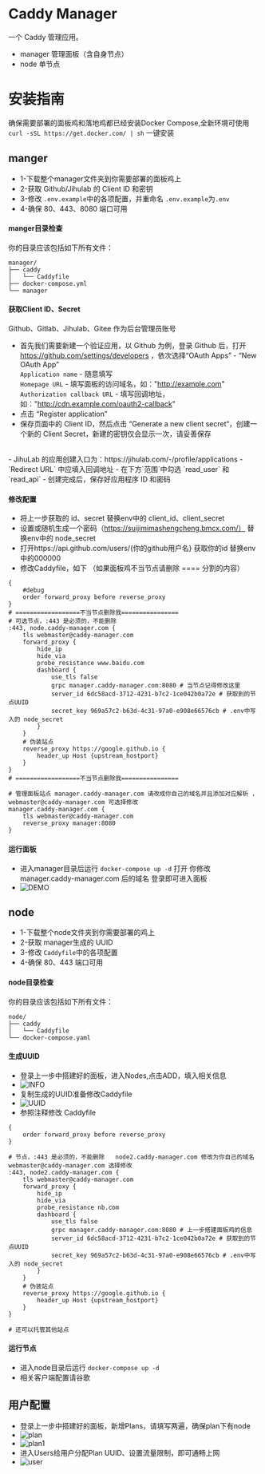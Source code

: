 # Caddy Manager

一个 Caddy 管理应用。

- manager 管理面板（含自身节点）
- node 单节点
# 安装指南

确保需要部署的面板鸡和落地鸡都已经安装Docker Compose,全新环境可使用 ```curl -sSL https://get.docker.com/ | sh``` 一键安装

## manger

- 1-下载整个manager文件夹到你需要部署的面板鸡上
- 2-获取 Github/Jihulab 的 Client ID 和密钥
- 3-修改 ```.env.example```中的各项配置，并重命名 ```.env.example```为```.env```
- 4-确保 80、443、8080 端口可用 
#### manger目录检查
你的目录应该包括如下所有文件：
```
manager/
├── caddy
│   └── Caddyfile
├── docker-compose.yml
└── manager

```

#### 获取Client ID、Secret

Github、Gitlab、Jihulab、Gitee 作为后台管理员账号  
- 首先我们需要新建一个验证应用，以 Github 为例，登录 Github 后，打开 https://github.com/settings/developers ，依次选择“OAuth Apps” - “New OAuth App”    
`Application name` - 随意填写  
`Homepage URL` - 填写面板的访问域名，如："http://example.com"  
`Authorization callback URL` - 填写回调地址，如："http://cdn.example.com/oauth2-callback"  
- 点击 “Register application” 
- 保存页面中的 Client ID，然后点击 “Generate a new client secret“，创建一个新的 Client Secret，新建的密钥仅会显示一次，请妥善保存
<br/>
- JihuLab 的应用创建入口为：https://jihulab.com/-/profile/applications  
- `Redirect URL` 中应填入回调地址  
- 在下方`范围`中勾选 `read_user` 和 `read_api` 
- 创建完成后，保存好应用程序 ID 和密码

#### 修改配置
- 将上一步获取的 id、secret 替换env中的 client_id、client_secret
- 设置或随机生成一个密码（https://suijimimashengcheng.bmcx.com/） 替换env中的 node_secret
- 打开https://api.github.com/users/{你的github用户名} 获取你的id 替换env中的000000
- 修改Caddyfile，如下 （如果面板鸡不当节点请删除 ==== 分割的内容）
```
{
    #debug
    order forward_proxy before reverse_proxy
}
# ==================不当节点删除我================
# 可选节点，:443 是必须的，不能删除
:443, node.caddy-manager.com {
    tls webmaster@caddy-manager.com
    forward_proxy {
        hide_ip
        hide_via
        probe_resistance www.baidu.com
        dashboard {
            use_tls false
            grpc manager.caddy-manager.com:8080 # 当节点记得修改这里
            server_id 6dc58acd-3712-4231-b7c2-1ce042b0a72e # 获取到的节点UUID
            secret_key 969a57c2-b63d-4c31-97a0-e908e66576cb # .env中写入的 node_secret
        }
    }
    # 伪装站点
    reverse_proxy https://google.github.io {
        header_up Host {upstream_hostport}
    }
}
# ==================不当节点删除我================

# 管理面板站点 manager.caddy-manager.com 请改成你自己的域名并且添加对应解析 ，webmaster@caddy-manager.com 可选择修改
manager.caddy-manager.com {
    tls webmaster@caddy-manager.com
    reverse_proxy manager:8080
}

``` 
#### 运行面板
- 进入manager目录后运行 ```docker-compose up -d``` 打开  你修改 manager.caddy-manager.com 后的域名 登录即可进入面板
- ![DEMO](images/manager.png)

## node

- 1-下载整个node文件夹到你需要部署的鸡上
- 2-获取 manager生成的 UUID
- 3-修改 ```Caddyfile```中的各项配置
- 4-确保 80、443 端口可用 

#### node目录检查
你的目录应该包括如下所有文件：
```
node/
├── caddy
│   └── Caddyfile
└── docker-compose.yaml

```
#### 生成UUID
- 登录上一步中搭建好的面板，进入Nodes,点击ADD，填入相关信息
- ![INFO](images/info.png)
- 复制生成的UUID准备修改Caddyfile
- ![UUID](images/uuid.png)
- 参照注释修改 Caddyfile
```
{
    order forward_proxy before reverse_proxy
}

# 节点，:443 是必须的，不能删除   node2.caddy-manager.com 修改为你自己的域名 webmaster@caddy-manager.com 选择修改
:443, node2.caddy-manager.com {
    tls webmaster@caddy-manager.com
    forward_proxy {
        hide_ip
        hide_via
        probe_resistance nb.com
        dashboard {
            use_tls false
            grpc manager.caddy-manager.com:8080 # 上一步搭建面板鸡的信息
            server_id 6dc58acd-3712-4231-b7c2-1ce042b0a72e # 获取到的节点UUID
            secret_key 969a57c2-b63d-4c31-97a0-e908e66576cb # .env中写入的 node_secret
        }
    }
    # 伪装站点
    reverse_proxy https://google.github.io {
        header_up Host {upstream_hostport}
    }
}

# 还可以托管其他站点

```
#### 运行节点
- 进入node目录后运行 ```docker-compose up -d``` 
- 相关客户端配置请谷歌

## 用户配置
- 登录上一步中搭建好的面板，新增Plans，请填写两遍，确保plan下有node
- ![plan](images/plan.png)
- ![plan1](images/plan1.png)
- 进入Users给用户分配Plan UUID、设置流量限制，即可通畅上网 
- ![user](images/user.png)
